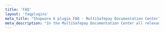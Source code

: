 ```yaml
---
title: 'FAQ'
layout: 'faqplugins'
meta_title: "Shopware 6 plugin FAQ - MultiSafepay Documentation Center"
meta_description: "In the MultiSafepay Documentation Center all relevant information regarding our Plugins and API. As well as Support pages for Payment Method, Tools and General Questions. You can also find the contact details of our Support Team and Integration Team."
---
```


